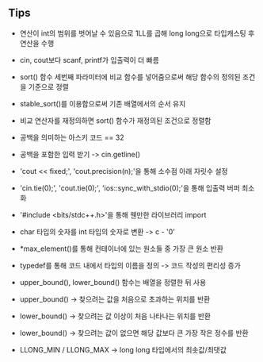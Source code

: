 ## Tips

* 연산이 int의 범위를 벗어날 수 있음으로 1LL를 곱해 long long으로 타입캐스팅 후 연산을 수행

* cin, cout보다 scanf, printf가 입출력이 더 빠름
* sort() 함수 세번째 파라미터에 비교 함수를 넣어줌으로써 해당 함수의 정의된 조건을 기준으로 정렬

* stable_sort()를 이용함으로써 기존 배열에서의 순서 유지
* 비교 연산자를 재정의하면 sort() 함수가 재정의된 조건으로 정렬함
* 공백을 의미하는 아스키 코드 == 32
* 공백을 포함한 입력 받기 -> cin.getline()
* 'cout << fixed;', 'cout.precision(n);'을 통해 소수점 아래 자릿수 설정
* 'cin.tie(0);', 'cout.tie(0);', 'ios::sync_with_stdio(0);'을 통해 입출력 버퍼 최소화
* '\#include <bits/stdc++.h>'을 통해 웬만한 라이브러리 import
* char 타입의 숫자를 int 타입의 숫자로 변환 -> c - '0'
* *max_element()를 통해 컨테이너에 있는 원소들 중 가장 큰 원소 반환
* typedef를 통해 코드 내에서 타입의 이름을 정의 -> 코드 작성의 편리성 증가
* upper_bound(), lower_bound() 함수는 배열을 정렬한 뒤 사용
* upper_bound() -> 찾으려는 값을 처음으로 초과하는 위치를 반환
* lower_bound() -> 찾으려는 값 이상이 처음 나타나는 위치를 반환
* lower_bound() -> 찾으려는 값이 없으면 해당 값보다 큰 가장 작은 정수를 반환
* LLONG_MIN / LLONG_MAX -> long long 타입에서의 최솟값/최댓값